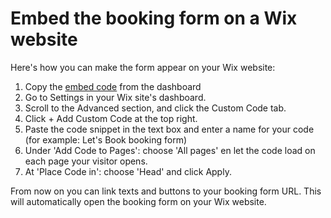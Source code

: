 # Embed the booking form on a Wix website

Here's how you can make the form appear on your Wix website:

1. Copy the [embed code](https://dashboard.letsbook.test/booking-form/integration-instructions) from the dashboard
1. Go to Settings in your Wix site's dashboard.
1. Scroll to the Advanced section, and click the Custom Code tab.
1. Click + Add Custom Code at the top right.
1. Paste the code snippet in the text box and enter a name for your code (for example: Let's Book booking form)
1. Under 'Add Code to Pages': choose 'All pages' en let the code load on each page your visitor opens.
1. At 'Place Code in': choose 'Head' and click Apply.

From now on you can link texts and buttons to your booking form URL. This will automatically open the booking form on your Wix website.
